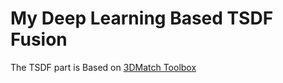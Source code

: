 # My Deep Learning Based TSDF Fusion

The TSDF part is Based on [3DMatch Toolbox](https://github.com/andyzeng/3dmatch-toolbox)  
